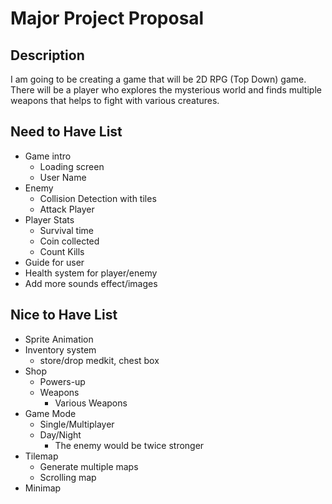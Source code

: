 # Major Project Proposal
## Description
I am going to be creating a game that will be 2D RPG (Top Down) game. There will be a player who explores the mysterious world and finds multiple weapons that helps to fight with various creatures.

## Need to Have List
- Game intro
    - Loading screen
    - User Name
- Enemy
    - Collision Detection with tiles
    - Attack Player 
- Player Stats
    - Survival time
    - Coin collected
    - Count Kills 
- Guide for user
- Health system for player/enemy
- Add more sounds effect/images

## Nice to Have List
- Sprite Animation 
- Inventory system 
    - store/drop medkit, chest box
- Shop  
    - Powers-up
    - Weapons
        - Various Weapons
- Game Mode 
    - Single/Multiplayer
    - Day/Night
        - The enemy would be twice stronger
- Tilemap 
    - Generate multiple maps
    - Scrolling map 
- Minimap